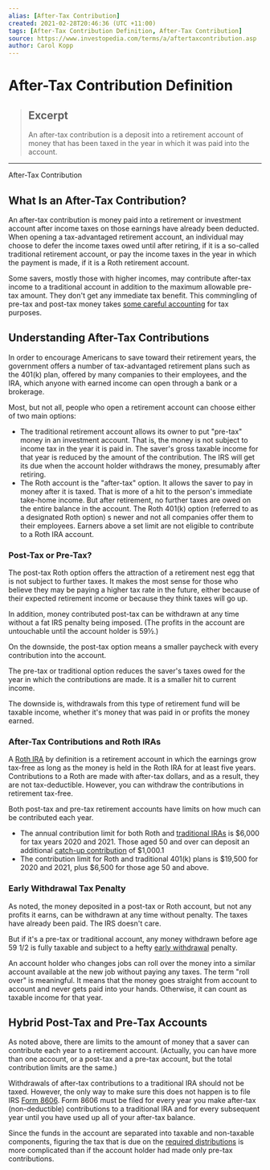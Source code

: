 ```yaml
---
alias: [After-Tax Contribution]
created: 2021-02-28T20:46:36 (UTC +11:00)
tags: [After-Tax Contribution Definition, After-Tax Contribution]
source: https://www.investopedia.com/terms/a/aftertaxcontribution.asp
author: Carol Kopp
---
```


# After-Tax Contribution Definition

> ## Excerpt
> An after-tax contribution is a deposit into a retirement account of money that has been taxed in the year in which it was paid into the account.

---

After-Tax Contribution
## What Is an After-Tax Contribution?

An after-tax contribution is money paid into a retirement or investment account after income taxes on those earnings have already been deducted. When opening a tax-advantaged retirement account, an individual may choose to defer the income taxes owed until after retiring, if it is a so-called traditional retirement account, or pay the income taxes in the year in which the payment is made, if it is a Roth retirement account.

Some savers, mostly those with higher incomes, may contribute after-tax income to a traditional account in addition to the maximum allowable pre-tax amount. They don't get any immediate tax benefit. This commingling of pre-tax and post-tax money takes [some careful accounting](https://www.investopedia.com/articles/retirement/05/aftertaxassets.asp) for tax purposes.

## Understanding After-Tax Contributions

In order to encourage Americans to save toward their retirement years, the government offers a number of tax-advantaged retirement plans such as the 401(k) plan, offered by many companies to their employees, and the IRA, which anyone with earned income can open through a bank or a brokerage.

Most, but not all, people who open a retirement account can choose either of two main options:

-   The traditional retirement account allows its owner to put "pre-tax" money in an investment account. That is, the money is not subject to income tax in the year it is paid in. The saver's gross taxable income for that year is reduced by the amount of the contribution. The IRS will get its due when the account holder withdraws the money, presumably after retiring.
-   The Roth account is the "after-tax" option. It allows the saver to pay in money after it is taxed. That is more of a hit to the person's immediate take-home income. But after retirement, no further taxes are owed on the entire balance in the account. The Roth 401(k) option (referred to as a designated Roth option) s newer and not all companies offer them to their employees. Earners above a set limit are not eligible to contribute to a Roth IRA account.

### Post-Tax or Pre-Tax?

The post-tax Roth option offers the attraction of a retirement nest egg that is not subject to further taxes. It makes the most sense for those who believe they may be paying a higher tax rate in the future, either because of their expected retirement income or because they think taxes will go up.

In addition, money contributed post-tax can be withdrawn at any time without a fat IRS penalty being imposed. (The profits in the account are untouchable until the account holder is 59½.)

On the downside, the post-tax option means a smaller paycheck with every contribution into the account.

The pre-tax or traditional option reduces the saver's taxes owed for the year in which the contributions are made. It is a smaller hit to current income.

The downside is, withdrawals from this type of retirement fund will be taxable income, whether it's money that was paid in or profits the money earned.

### After-Tax Contributions and Roth IRAs

A [Roth IRA](https://www.investopedia.com/terms/r/rothira.asp) by definition is a retirement account in which the earnings grow tax-free as long as the money is held in the Roth IRA for at least five years. Contributions to a Roth are made with after-tax dollars, and as a result, they are not tax-deductible. However, you can withdraw the contributions in retirement tax-free.

Both post-tax and pre-tax retirement accounts have limits on how much can be contributed each year.

-   The annual contribution limit for both Roth and [traditional IRAs](https://www.investopedia.com/terms/t/traditionalira.asp) is $6,000 for tax years 2020 and 2021. Those aged 50 and over can deposit an additional [catch-up contribution](https://www.investopedia.com/terms/c/catchupcontribution.asp) of $1,000.1
-   The contribution limit for Roth and traditional 401(k) plans is $19,500 for 2020 and 2021, plus $6,500 for those age 50 and above.

### Early Withdrawal Tax Penalty

As noted, the money deposited in a post-tax or Roth account, but not any profits it earns, can be withdrawn at any time without penalty. The taxes have already been paid. The IRS doesn't care.

But if it's a pre-tax or traditional account, any money withdrawn before age 59 1/2 is fully taxable and subject to a hefty [early withdrawal](https://www.investopedia.com/terms/e/earlywithdrawal.asp) penalty.

An account holder who changes jobs can roll over the money into a similar account available at the new job without paying any taxes. The term "roll over" is meaningful. It means that the money goes straight from account to account and never gets paid into your hands. Otherwise, it can count as taxable income for that year.

## Hybrid Post-Tax and Pre-Tax Accounts

As noted above, there are limits to the amount of money that a saver can contribute each year to a retirement account. (Actually, you can have more than one account, or a post-tax and a pre-tax account, but the total contribution limits are the same.)

Withdrawals of after-tax contributions to a traditional IRA should not be taxed. However, the only way to make sure this does not happen is to file IRS [Form 8606](https://www.irs.gov/pub/irs-pdf/f8606.pdf). Form 8606 must be filed for every year you make after-tax (non-deductible) contributions to a traditional IRA and for every subsequent year until you have used up all of your after-tax balance.

Since the funds in the account are separated into taxable and non-taxable components, figuring the tax that is due on the [required distributions](https://www.investopedia.com/terms/r/requiredminimumdistribution.asp) is more complicated than if the account holder had made only pre-tax contributions.
